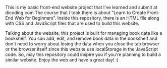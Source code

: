 This is my basic front-end website project that I've learned and submit at dicoding.com
The course that I took there is about "Learn to Create Front-End Web for Beginners". 
Inside this repository, there is an HTML file along with CSS and JavaScript files that are used to build this website.


Talking about the website, this project is built for managing book data like a bookshelf. You can add, edit, and remove book data in the bookshelf and don't need to worry about losing the data when you close the tab browser or the browser itself since this website use localStorage in the JavaScript code. So, may this repository could inspire you if you're planning to build a similar website. Enjoy the web and have a great day! :)
